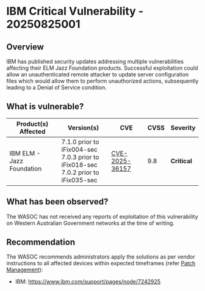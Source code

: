 # IBM Critical Vulnerability - 20250825001

## Overview

IBM has published security updates addressing multiple vulnerabilities affecting their ELM Jazz Foundation products. Successful exploitation could allow an unauthenticated remote attacker to update server configuration files which would allow them to perform unauthorized actions, subsequently leading to a Denial of Service condition.

## What is vulnerable?

| Product(s) Affected | Version(s) | CVE | CVSS | Severity |
| ------------------- | ---------- | --- | ---- | -------- |
| IBM ELM - Jazz Foundation | 7.1.0 prior to iFix004-sec <br> 7.0.3 prior to iFix018-sec <br> 7.0.2 prior to iFix035-sec | [CVE-2025-36157](https://nvd.nist.gov/vuln/detail/CVE-2025-36157) | 9.8 | **Critical** |

## What has been observed?

The WASOC has not received any reports of exploitation of this vulnerability on Western Australian Government networks at the time of writing.

## Recommendation

The WASOC recommends administrators apply the solutions as per vendor instructions to all affected devices within expected timeframes (refer [Patch Management](../guidelines/patch-management.md)):

- IBM: <https://www.ibm.com/support/pages/node/7242925>